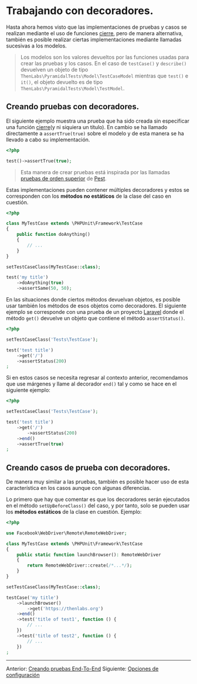 # Trabajando con decoradores.

Hasta ahora hemos visto que las implementaciones de pruebas y casos se realizan mediante el uso de funciones [cierre](https://www.php.net/manual/es/functions.anonymous.php), pero de manera alternativa, también es posible realizar ciertas implementaciones mediante llamadas sucesivas a los modelos.

>Los modelos son los valores devueltos por las funciones usadas para crear las pruebas y los casos. En el caso de `testCase()` y `describe()` devuelven un objeto de tipo `ThenLabs\PyramidalTests\Model\TestCaseModel` mientras que `test()` e `it()`, el objeto devuelto es de tipo `ThenLabs\PyramidalTests\Model\TestModel`.

## Creando pruebas con decoradores.

El siguiente ejemplo muestra una prueba que ha sido creada sin especificar una función [cierre][closure](y ni siquiera un título). En cambio se ha llamado directamente a `assertTrue(true)` sobre el modelo y de esta manera se ha llevado a cabo su implementación.

```php
<?php

test()->assertTrue(true);
```

>Esta manera de crear pruebas está inspirada por las llamadas [pruebas de orden superior](https://pestphp.com/docs/higher-order-tests) de [Pest][Pest].

Estas implementaciones pueden contener múltiples decoradores y estos se corresponden con los **métodos no estáticos** de la clase del caso en cuestión.

```php
<?php

class MyTestCase extends \PHPUnit\Framework\TestCase
{
    public function doAnything()
    {
        // ...
    }
}

setTestCaseClass(MyTestCase::class);

test('my title')
    ->doAnything(true)
    ->assertSame(50, 50);
```

En las situaciones donde ciertos métodos devuelvan objetos, es posible usar también los métodos de esos objetos como decoradores. El siguiente ejemplo se corresponde con una prueba de un proyecto [Laravel][Laravel] donde el método `get()` devuelve un objeto que contiene el método `assertStatus()`.

```php
<?php

setTestCaseClass('Tests\TestCase');

test('test title')
    ->get('/')
    ->assertStatus(200)
;
```

Si en estos casos se necesita regresar al contexto anterior, recomendamos que use márgenes y llame al decorador `end()` tal y como se hace en el siguiente ejemplo:

```php
<?php

setTestCaseClass('Tests\TestCase');

test('test title')
    ->get('/')
        ->assertStatus(200)
    ->end()
    ->assertTrue(true)
;
```

## Creando casos de prueba con decoradores.

De manera muy similar a las pruebas, también es posible hacer uso de esta característica en los casos aunque con algunas diferencias.

Lo primero que hay que comentar es que los decoradores serán ejecutados en el método `setUpBeforeClass()` del caso, y por tanto, solo se pueden usar los **métodos estáticos** de la clase en cuestión. Ejemplo:

```php
<?php

use Facebook\WebDriver\Remote\RemoteWebDriver;

class MyTestCase extends \PHPUnit\Framework\TestCase
{
    public static function launchBrowser(): RemoteWebDriver
    {
        return RemoteWebDriver::create(/*...*/);
    }
}

setTestCaseClass(MyTestCase::class);

testCase('my title')
    ->launchBrowser()
        ->get('https://thenlabs.org')
    ->end()
    ->test('title of test1', function () {
        // ...
    })
    ->test('title of test2', function () {
        // ...
    })
;
```



---

<span class="float-start">Anterior: [Creando pruebas End-To-End](end-to-end.md)</span>
<span class="float-end">Siguiente: [Opciones de configuración](config-options.md)</span>

[PHPUnit]: https://phpunit.de/
[Pest]: https://pestphp.com/
[Laravel]: https://laravel.com/
[PyramidalTests]: https://pyramidal-tests.thenlabs.org
[closure]: https://www.php.net/manual/es/functions.anonymous.php